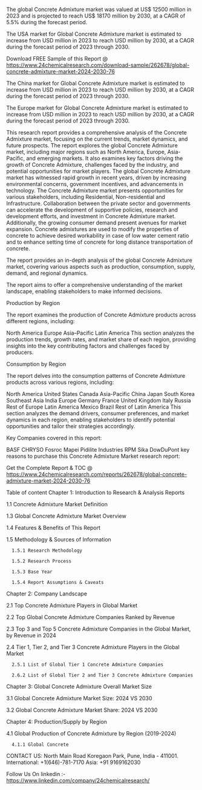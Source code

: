 The global Concrete Admixture market was valued at US$ 12500 million in 2023 and is projected to reach US$ 18170 million by 2030, at a CAGR of 5.5% during the forecast period.

The USA market for Global Concrete Admixture market is estimated to increase from USD million in 2023 to reach USD million by 2030, at a CAGR during the forecast period of 2023 through 2030.

Download FREE Sample of this Report @ https://www.24chemicalresearch.com/download-sample/262678/global-concrete-admixture-market-2024-2030-76

The China market for Global Concrete Admixture market is estimated to increase from USD million in 2023 to reach USD million by 2030, at a CAGR during the forecast period of 2023 through 2030.

The Europe market for Global Concrete Admixture market is estimated to increase from USD million in 2023 to reach USD million by 2030, at a CAGR during the forecast period of 2023 through 2030.

This research report provides a comprehensive analysis of the Concrete Admixture market, focusing on the current trends, market dynamics, and future prospects. The report explores the global Concrete Admixture market, including major regions such as North America, Europe, Asia-Pacific, and emerging markets. It also examines key factors driving the growth of Concrete Admixture, challenges faced by the industry, and potential opportunities for market players. The global Concrete Admixture market has witnessed rapid growth in recent years, driven by increasing environmental concerns, government incentives, and advancements in technology. The Concrete Admixture market presents opportunities for various stakeholders, including Residential, Non-residential and Infrastructure. Collaboration between the private sector and governments can accelerate the development of supportive policies, research and development efforts, and investment in Concrete Admixture market. Additionally, the growing consumer demand present avenues for market expansion.  Concrete admixtures are used to modify the properties of concrete to achieve desired workability in case of low water cement ratio and to enhance setting time of concrete for long distance transportation of concrete.

The report provides an in-depth analysis of the global Concrete Admixture market, covering various aspects such as production, consumption, supply, demand, and regional dynamics.

The report aims to offer a comprehensive understanding of the market landscape, enabling stakeholders to make informed decisions.

Production by Region

The report examines the production of Concrete Admixture products across different regions, including:

North America
Europe
Asia–Pacific
Latin America
This section analyzes the production trends, growth rates, and market share of each region, providing insights into the key contributing factors and challenges faced by producers.

Consumption by Region

The report delves into the consumption patterns of Concrete Admixture products across various regions, including:

North America
United States
Canada
Asia-Pacific
China
Japan
South Korea
Southeast Asia
India
Europe
Germany
France
United Kingdom
Italy
Russia
Rest of Europe
Latin America
Mexico
Brazil
Rest of Latin America
This section analyzes the demand drivers, consumer preferences, and market dynamics in each region, enabling stakeholders to identify potential opportunities and tailor their strategies accordingly.

Key Companies covered in this report:

BASF
CHRYSO
Fosroc
Mapei
Pidilite Industries
RPM
Sika
DowDuPont
key reasons to purchase this Concrete Admixture Market research report:

Get the Complete Report & TOC @ https://www.24chemicalresearch.com/reports/262678/global-concrete-admixture-market-2024-2030-76

Table of content
Chapter 1: Introduction to Research & Analysis Reports


1.1 Concrete Admixture Market Definition

1.3 Global Concrete Admixture Market Overview

1.4 Features & Benefits of This Report

1.5 Methodology & Sources of Information

      1.5.1 Research Methodology

      1.5.2 Research Process

      1.5.3 Base Year

      1.5.4 Report Assumptions & Caveats


Chapter 2: Company Landscape


2.1 Top Concrete Admixture Players in Global Market

2.2 Top Global Concrete Admixture Companies Ranked by Revenue

2.3 Top 3 and Top 5 Concrete Admixture Companies in the Global Market, by Revenue in 2024

2.4 Tier 1, Tier 2, and Tier 3 Concrete Admixture Players in the Global Market

      2.5.1 List of Global Tier 1 Concrete Admixture Companies

      2.6.2 List of Global Tier 2 and Tier 3 Concrete Admixture Companies


Chapter 3: Global Concrete Admixture Overall Market Size


3.1 Global Concrete Admixture Market Size: 2024 VS 2030

3.2 Global Concrete Admixture Market Share: 2024 VS 2030


Chapter 4: Production/Supply by Region


4.1 Global Production of Concrete Admixture by Region (2019-2024)

      4.1.1 Global Concrete

CONTACT US:
North Main Road Koregaon Park, Pune, India - 411001.
International: +1(646)-781-7170
Asia: +91 9169162030

Follow Us On linkedin :- https://www.linkedin.com/company/24chemicalresearch/
